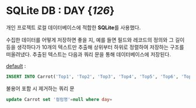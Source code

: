 # SQLite DB : DAY {*126*}

개인 프로젝트 로컬 데이터베이스에 적합한 **SQLite**를 사용했다.

수집한 데이터를 어떻게 저장하면 좋을 지, 예를 들면 필드와 레코드의 정의와 그 길이 등을 생각하다가 10개의 텍스트만 추출해 상위부터 하위로 정렬하여 저장하는 구조를 떠올려냈다. 추출된 텍스트는 다음과 쿼리 문을 통해 데이터베이스에 저장된다.
 
[default](defaultQuery.sql) : 
```SQL 
INSERT INTO Carrot('Top1', 'Top2', 'Top3', 'Top4', 'Top5', 'Top6', 'Top7', 'Top8', 'Top9', 'Top10') VALUES(...)
```

불용어 포함 시 제거하는 쿼리 문
```SQL
update Carrot set '컬럼명'=null where day=
```

